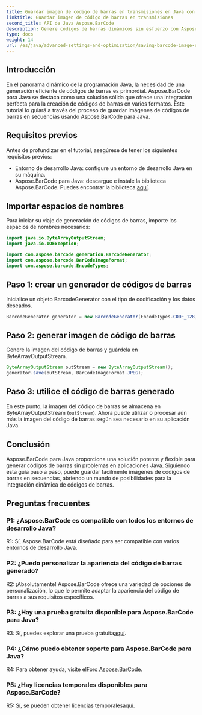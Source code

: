 ```yaml
---
title: Guardar imagen de código de barras en transmisiones en Java con Aspose.BarCode
linktitle: Guardar imagen de código de barras en transmisiones
second_title: API de Java Aspose.BarCode
description: Genere códigos de barras dinámicos sin esfuerzo con Aspose.BarCode para Java. Siga nuestra guía paso a paso para guardar imágenes de códigos de barras en transmisiones.
type: docs
weight: 14
url: /es/java/advanced-settings-and-optimization/saving-barcode-image-streams/
---
```

## Introducción

En el panorama dinámico de la programación Java, la necesidad de una generación eficiente de códigos de barras es primordial. Aspose.BarCode para Java se destaca como una solución sólida que ofrece una integración perfecta para la creación de códigos de barras en varios formatos. Este tutorial lo guiará a través del proceso de guardar imágenes de códigos de barras en secuencias usando Aspose.BarCode para Java.

## Requisitos previos

Antes de profundizar en el tutorial, asegúrese de tener los siguientes requisitos previos:

- Entorno de desarrollo Java: configure un entorno de desarrollo Java en su máquina.
- Aspose.BarCode para Java: descargue e instale la biblioteca Aspose.BarCode. Puedes encontrar la biblioteca.[aquí](https://releases.aspose.com/barcode/java/).

## Importar espacios de nombres

Para iniciar su viaje de generación de códigos de barras, importe los espacios de nombres necesarios:

```java
import java.io.ByteArrayOutputStream;
import java.io.IOException;

import com.aspose.barcode.generation.BarcodeGenerator;
import com.aspose.barcode.BarCodeImageFormat;
import com.aspose.barcode.EncodeTypes;
```

## Paso 1: crear un generador de códigos de barras

Inicialice un objeto BarcodeGenerator con el tipo de codificación y los datos deseados.

```java
BarcodeGenerator generator = new BarcodeGenerator(EncodeTypes.CODE_128, "123456");
```

## Paso 2: generar imagen de código de barras

Genere la imagen del código de barras y guárdela en ByteArrayOutputStream.

```java
ByteArrayOutputStream outStream = new ByteArrayOutputStream();
generator.save(outStream, BarCodeImageFormat.JPEG);
```

## Paso 3: utilice el código de barras generado

En este punto, la imagen del código de barras se almacena en ByteArrayOutputStream (`outStream`). Ahora puede utilizar o procesar aún más la imagen del código de barras según sea necesario en su aplicación Java.

## Conclusión

Aspose.BarCode para Java proporciona una solución potente y flexible para generar códigos de barras sin problemas en aplicaciones Java. Siguiendo esta guía paso a paso, puede guardar fácilmente imágenes de códigos de barras en secuencias, abriendo un mundo de posibilidades para la integración dinámica de códigos de barras.

## Preguntas frecuentes

### P1: ¿Aspose.BarCode es compatible con todos los entornos de desarrollo Java?

R1: Sí, Aspose.BarCode está diseñado para ser compatible con varios entornos de desarrollo Java.

### P2: ¿Puedo personalizar la apariencia del código de barras generado?

R2: ¡Absolutamente! Aspose.BarCode ofrece una variedad de opciones de personalización, lo que le permite adaptar la apariencia del código de barras a sus requisitos específicos.

### P3: ¿Hay una prueba gratuita disponible para Aspose.BarCode para Java?

 R3: Sí, puedes explorar una prueba gratuita[aquí](https://releases.aspose.com/).

### P4: ¿Cómo puedo obtener soporte para Aspose.BarCode para Java?

 R4: Para obtener ayuda, visite el[Foro Aspose.BarCode](https://forum.aspose.com/c/barcode/13).

### P5: ¿Hay licencias temporales disponibles para Aspose.BarCode?

 R5: Sí, se pueden obtener licencias temporales[aquí](https://purchase.aspose.com/temporary-license/).
